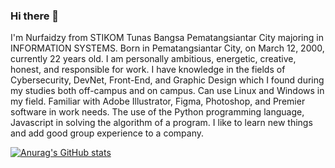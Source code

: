 ### Hi there 👋

I'm Nurfaidzy from STIKOM Tunas Bangsa Pematangsiantar City majoring in INFORMATION SYSTEMS. Born in Pematangsiantar City, on March 12, 2000, currently 22 years old. I am personally ambitious, energetic, creative, honest, and responsible for work. I have knowledge in the fields of Cybersecurity, DevNet, Front-End, and Graphic Design which I found during my studies both off-campus and on campus. Can use Linux and Windows in my field. Familiar with Adobe Illustrator, Figma, Photoshop, and Premier software in work needs. The use of the Python programming language, Javascript in solving the algorithm of a program. I like to learn new things and add good group experience to a company.

[![Anurag's GitHub stats](https://github-readme-stats.vercel.app/api?username=nurfaidzy)](https://github.com/anuraghazra/github-readme-stats)
<!--
**Nurfaidzy/nurfaidzy** is a ✨ _special_ ✨ repository because its `README.md` (this file) appears on your GitHub profile.

Here are some ideas to get you started:

- 🔭 I’m currently working on ...
- 🌱 I’m currently learning ...
- 👯 I’m looking to collaborate on ...
- 🤔 I’m looking for help with ...
- 💬 Ask me about ...
- 📫 How to reach me: ...
- 😄 Pronouns: ...
- ⚡ Fun fact: ...
-->
